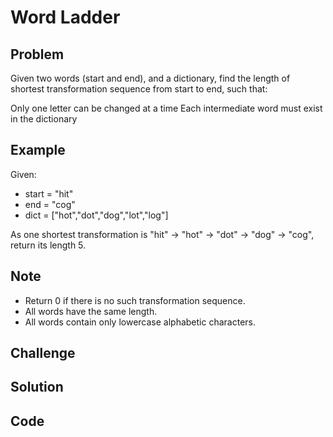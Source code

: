 Word Ladder
===


Problem
-------

Given two words (start and end), and a dictionary, find the length of shortest transformation sequence from start to end, such that:

Only one letter can be changed at a time
Each intermediate word must exist in the dictionary

Example
-------

Given:

- start = "hit"
- end = "cog"
- dict = ["hot","dot","dog","lot","log"]

As one shortest transformation is "hit" -> "hot" -> "dot" -> "dog" -> "cog",
return its length 5.

Note
---------

- Return 0 if there is no such transformation sequence.
- All words have the same length.
- All words contain only lowercase alphabetic characters.

Challenge
---------

Solution
--------

Code
----
